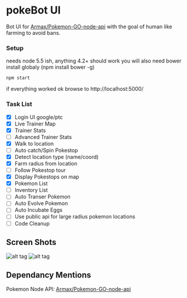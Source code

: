# pokeBot UI
Bot UI for [Armax/Pokemon-GO-node-api](git@github.com:Armax/Pokemon-GO-node-api.git) with the goal of human like farming to avoid bans.

### Setup
needs node 5.5 ish, anything 4.2+ should work
you will also need bower install globaly (npm install bower -g)

```npm start```

if everything worked ok browse to http://localhost:5000/

### Task List

- [X] Login UI google/ptc
- [X] Live Trainer Map
- [X] Trainer Stats
- [ ] Advanced Trainer Stats
- [X] Walk to location
- [ ] Auto catch/Spin Pokestop
- [X] Detect location type (name/coord)
- [X] Farm radius from location
- [ ] Follow Pokestop tour
- [X] Display Pokestops on map
- [X] Pokemon List
- [ ] Inventory List
- [ ] Auto Transer Pokemon
- [ ] Auto Evolve Pokemon
- [ ] Auto Incubate Eggs
- [ ] Use public api for large radius pokemon locations
- [ ] Code Cleanup

## Screen Shots
![alt tag](https://github.com/cokeeffekt/pokebot-ui/blob/master/screens/main.jpg?raw=true)
![alt tag](https://github.com/cokeeffekt/pokebot-ui/blob/master/screens/farm.jpg?raw=true)

## Dependancy Mentions
Pokemon Node API: [Armax/Pokemon-GO-node-api](git@github.com:Armax/Pokemon-GO-node-api.git)
